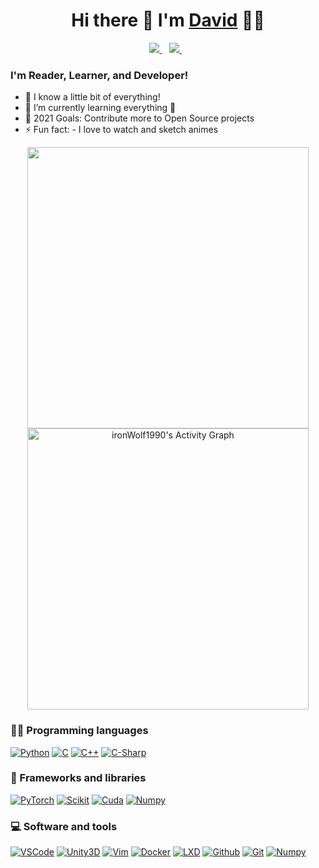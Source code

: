 
<h1 align='center'>
  Hi there 👋 I'm <a href="https://anshdaviddev.com/">David</a> 👨‍💻
</h1>

<p align='center'>
  <a href="https://www.linkedin.com/in/ansh-david-071b0354/">
    <img src="https://img.shields.io/badge/linkedin-%230077B5.svg?&style=for-the-badge&logo=linkedin&logoColor=white" />
  </a>&nbsp;&nbsp;
  <a href="https://www.youtube.com/channel/UC8SEKa2qg_vnxo-7AoKMA1w">
    <img src="https://img.shields.io/badge/-YouTube-red?&style=for-the-badge&logo=youtube&logoColor=white"/>
  </a>&nbsp;&nbsp;
</p>

### I'm Reader, Learner, and Developer!
- 🔭 I know a little bit of everything!
- 🌱 I’m currently learning everything 🤣
- 🥅 2021 Goals: Contribute more to Open Source projects
- ⚡ Fun fact: - I love to watch and sketch animes

<p align='center'>
  <a href="#"><img src="https://github-readme-stats.vercel.app/api?username=ironwolf1990&show_icons=true&count_private=true&theme=dark" width="450"></a>
  <a href="https://github.com/ashutosh00710/github-readme-activity-graph"><img alt="ironWolf1990's Activity Graph" src="https://activity-graph.herokuapp.com/graph?username=ironwolf1990&bg_color=1F222E&color=F8D866&line=F85D7F&point=FFFFFF&hide_border=true" width="450"></a>
</p>

### 👨‍💻 Programming languages
<p>
  <a href="#"><img alt="Python" src="https://img.shields.io/badge/Python%20--3776AB?style=for-the-badge&logo=Python"></a>
  <a href="#"><img alt="C" src="https://img.shields.io/badge/C%20--A8B9CC?style=for-the-badge&logo=C"></a>
  <a href="#"><img alt="C++" src="https://img.shields.io/badge/C++%20--00599C?style=for-the-badge&logo=C%2B%2B"></a>
  <a href="#"><img alt="C-Sharp" src="https://img.shields.io/badge/C%20Sharp--239120?style=for-the-badge&logo=C%20Sharp"></a>
</p>

### 🧰 Frameworks and libraries
<p>
  <a href="#"><img alt="PyTorch" src="https://img.shields.io/badge/PyTorch%20--EE4C2C?style=for-the-badge&logo=PyTorch"></a>
  <a href="#"><img alt="Scikit" src="https://img.shields.io/badge/Scikit%20--F7931E?style=for-the-badge&logo=scikit-learn"></a>
  <a href="#"><img alt="Cuda" src="https://img.shields.io/badge/Cuda%20--76B900?style=for-the-badge&logo=NVIDIA"></a>
  <a href="#"><img alt="Numpy"></a>

</p>

### 💻 Software and tools
<p>
  <a href="#"><img alt="VSCode" src="https://img.shields.io/badge/Code%20--007ACC?style=for-the-badge&logo=Visual%20Studio%20Code"></a>
  <a href="#"><img alt="Unity3D" src="https://img.shields.io/badge/Unity%20--000000?style=for-the-badge&logo=Unity"></a>
  <a href="#"><img alt="Vim" src="https://img.shields.io/badge/Vim%20--019733?style=for-the-badge&logo=Vim"></a>
  <a href="#"><img alt="Docker" src="https://img.shields.io/badge/Docker%20--2496ED?style=for-the-badge&logo=Docker"></a>
  <a href="#"><img alt="LXD" src="https://img.shields.io/badge/LXD%20--333333?style=for-the-badge&logo=Linux%20Containers"></a>
  <a href="#"><img alt="Github" src="https://img.shields.io/badge/Github%20--181717?style=for-the-badge&logo=Github"></a>
  <a href="#"><img alt="Git" src="https://img.shields.io/badge/Git%20--F05032?style=for-the-badge&logo=Git"></a>
  <a href="#"><img alt="Numpy"></a>
</p>


<!-- https://simpleicons.org/ -->

[website]: https://anshdaviddev.com/
[youtube]: https://www.youtube.com/channel/UC8SEKa2qg_vnxo-7AoKMA1w?view_as=subscriber
[linkedin]: https://www.linkedin.com/in/ansh-david-071b0354/
